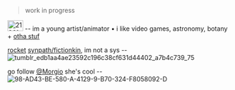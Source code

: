 > work in progress



<img width="35" height="24" alt="21961dc9" src="https://github.com/user-attachments/assets/a0ca6751-ddc7-4a33-966a-1071ccb3f07a" />  --  im a young artist/animator • i like video games, astronomy, botany + [otha stuf](https://github.com/machine-detonation/EDD3A0)

[rocket](https://phighting.wiki/Rocket) [synpath/fictionkin](https://fkin.carrd.co), im not a sys  --  ![tumblr_edb1aa4ae23592c196c38cf631d44402_a7b4c739_75](https://github.com/user-attachments/assets/e3bbb4df-b94d-4121-9413-e9fca0c8fd9e)

go  follow  [@Morgio](https://github.com/Morgio)  she's  cool  --  ![98-AD43-BE-580-A-4129-9-B70-324-F8058092-D](https://github.com/user-attachments/assets/49e45bf2-c21e-40fe-bda7-a8cdc5d2baef)



